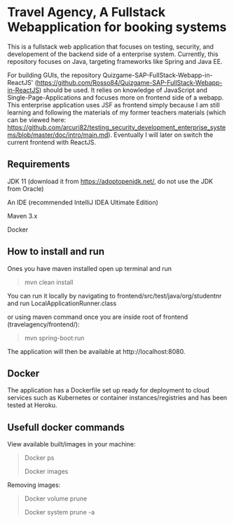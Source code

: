 # Travel Agency, A Fullstack Webapplication for booking systems 
This is a fullstack web application that focuses on testing, security, and developement of the backend side of a enterprise system. Currently, this repository focuses on Java, targeting frameworks like Spring and Java EE.

For building GUIs, the repository
Quizgame-SAP-FullStack-Webapp-in-ReactJS' (https://github.com/Rosso84/Quizgame-SAP-FullStack-Webapp-in-ReactJS) should be used. It relies on knowledge of JavaScript and Single-Page-Applications and focuses more on frontend side of a webapp.
This enterprise application uses JSF as frontend simply because I am still learning and following the materials of my former teachers materials (which can be viewed here: https://github.com/arcuri82/testing_security_development_enterprise_systems/blob/master/doc/intro/main.md). Eventually I will later on switch the current frontend with ReactJS.

## Requirements
JDK 11 (download it from https://adoptopenjdk.net/, do not use the JDK from Oracle)

An IDE (recommended IntelliJ IDEA Ultimate Edition)

Maven 3.x

Docker

## How to install and run 
Ones you have maven installed open up terminal and run 

 >mvn clean install

You can run it locally by navigating to frontend/src/test/java/org/studentnr
and run LocalApplicationRunner.class 

or using maven command once you are inside root of frontend (travelagency/frontend/):

>mvn spring-boot:run

The application will then be available at http://localhost:8080.

## Docker
The application has a Dockerfile set up ready for deployment to cloud services such as Kubernetes or container instances/registries and has been tested at Heroku. 

## Usefull docker commands
View available built/images in your machine:
>Docker ps
>
>Docker images

Removing images:
>Docker volume prune 
>
>Docker system prune -a








